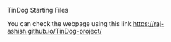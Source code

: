 TinDog Starting Files

You can check the webpage using this link 
https://raj-ashish.github.io/TinDog-project/
